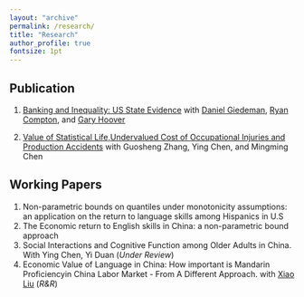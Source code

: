 ```yaml
---
layout: "archive"
permalink: /research/
title: "Research"
author_profile: true
fontsize: 1pt
---
```


## Publication

1. [Banking and Inequality: US State Evidence](https://www.tandfonline.com/doi/pdf/10.1016/j.soscij.2018.07.002?needAccess=true) with [Daniel Giedeman](https://www.gvsu.edu/seidman/facultystaff-directory-195.htm?recordId_1=7301B0CC-6EC1-669E-763A804E0CAD3C75), [Ryan Compton](https://ryancompton.wordpress.com/), and [Gary Hoover](https://sites.google.com/site/garyhoovereconomics/)

2. [Value of Statistical Life,Undervalued Cost of Occupational Injuries and Production Accidents](http://www.erj.cn/en/IssueInfo.aspx?m=20181008131700163948) with Guosheng Zhang, Ying Chen, and Mingming Chen

## Working Papers
1. Non-parametric bounds on quantiles under monotonicity assumptions: an application on the return to language skills among Hispanics in U.S
2. The Economic return to English skills in China: a non-parametric bound approach
3. Social Interactions and Cognitive Function among Older Adults in China. With Ying Chen, Yi Duan (*Under Review*)
4. Economic Value of Language in China: How important is Mandarin Proficiencyin China Labor Market - From A Different Approach. with [Xiao Liu](https://econxiaoliu.weebly.com/) (*R&R*)

